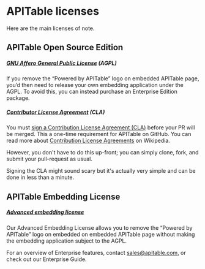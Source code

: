 # APITable licenses

Here are the main licenses of note.

## APITable Open Source Edition

##### [GNU Affero General Public License](./LICENSE) (AGPL)

If you remove the “Powered by APITable” logo on embedded APITable page, you’d then need to release your own embedding application under the AGPL. To avoid this, you can instead purchase an Enterprise Edition package.

##### [Contributor License Agreement](./licenses/LICENSE-CLA.md) (CLA)

You must [sign a Contribution License Agreement (CLA)](https://cla-assistant.io/apitable/apitable) before your PR will be merged. This a one-time requirement for APITable on GitHub. You can read more about [Contribution License Agreements](https://en.wikipedia.org/wiki/Contributor_License_Agreement) on Wikipedia.

However, you don't have to do this up-front; you can simply clone, fork, and submit your pull-request as usual.

Signing the CLA might sound scary but it's actually very simple and can be done in less than a minute.


## APITable Embedding License

##### [Advanced embedding license](./licenses/LICENSE-EMBEDDING)

Our Advanced Embedding License allows you to remove the “Powered by APITable” logo on embedded on embedded APITable page without making the embedding application subject to the AGPL.

For an overview of Enterprise features, contact <sales@apitable.com>, or check out our Enterprise Guide.